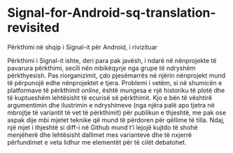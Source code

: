 # Signal-for-Android-sq-translation-revisited
Përkthimi në shqip i Signal-it për Android, i rivizituar

Përkthimi i Signal-it ishte, deri para pak javësh, i ndarë në nënprojekte
të pavarura përkthimi, secili nën mbikëqyrje nga grupe të ndryshëm përkthyesish.
Pas riorganizimit, çdo pjesëmarrës në njërin nënprojekt mund të përpunojë edhe
nënprojektet e tjera. Problemi i vetëm, si në shumicën e platformave
të përkthimit <em>online</em>, është mungesa e një historiku të plotë dhe
të kuptueshëm lehtësisht të ecurisë së përkthimit. Kjo e bën të vështirë
argumentimin dhe ilustrimin e ndryshimeve (nga njëra palë apo tjetra në mbrojtje
të variantit të vet të përkthimit) për publikun e thjeshtë, me pak ose aspak
dije mbi mjetet teknike që mund të përdoren për qëllime të tilla.
Ndaj, një mjet i thjeshtë si diff-i në Github mund t’i lejojë kujtdo të shohë
menjëherë dhe lehtësisht dallimet mes varianteve dhe të nxjerrë përfundimet
e veta lidhur me elementët për të cilët debatohet.
